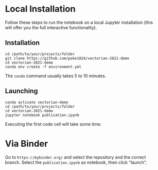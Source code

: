 # Local Installation

Follow these steps to run the notebook on a local
Jupyter installation (this will offer you the full
interactive functionality).

## Installation

```
cd /path/to/your/projects/folder
git clone https://github.com/poke1024/vectorian-2021-demo
cd vectorian-2021-demo
conda env create -f environment.yml
```

The `conda` command usually takes 5 to 10 minutes.

## Launching

```
conda activate vectorian-demo
cd /path/to/your/projects/folder
cd vectorian-2021-demo
jupyter notebook publication.ipynb
```

Executing the first code cell will take some time.

# Via Binder

Go to `https://mybinder.org/` and select the repository
and the correct branch. Select the `publication.ipynb`
as notebook, then click "launch".

